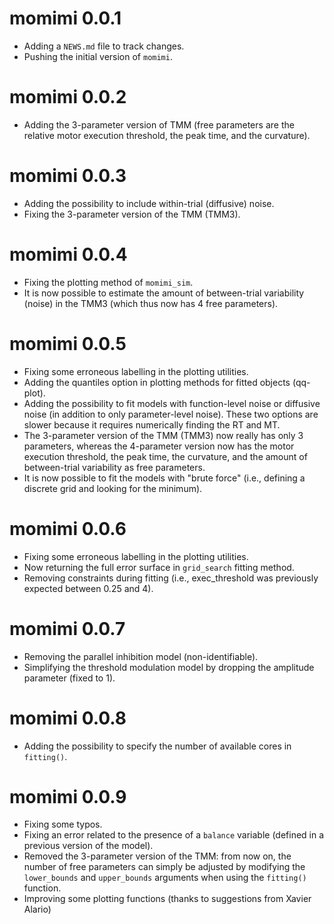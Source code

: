 # momimi 0.0.1

* Adding a `NEWS.md` file to track changes.
* Pushing the initial version of `momimi`.

# momimi 0.0.2

* Adding the 3-parameter version of TMM (free parameters are the relative motor execution threshold, the peak time, and the curvature).

# momimi 0.0.3

* Adding the possibility to include within-trial (diffusive) noise.
* Fixing the 3-parameter version of the TMM (TMM3).

# momimi 0.0.4

* Fixing the plotting method of `momimi_sim`.
* It is now possible to estimate the amount of between-trial variability (noise) in the TMM3 (which thus now has 4 free parameters).

# momimi 0.0.5

* Fixing some erroneous labelling in the plotting utilities.
* Adding the quantiles option in plotting methods for fitted objects (qq-plot).
* Adding the possibility to fit models with function-level noise or diffusive noise (in addition to only parameter-level noise). These two options are slower because it requires numerically finding the RT and MT.
* The 3-parameter version of the TMM (TMM3) now really has only 3 parameters, whereas the 4-parameter version now has the motor execution threshold, the peak time, the curvature, and the amount of between-trial variability as free parameters.
* It is now possible to fit the models with "brute force" (i.e., defining a discrete grid and looking for the minimum).

# momimi 0.0.6

* Fixing some erroneous labelling in the plotting utilities.
* Now returning the full error surface in `grid_search` fitting method.
* Removing constraints during fitting (i.e., exec_threshold was previously expected between 0.25 and 4).

# momimi 0.0.7

* Removing the parallel inhibition model (non-identifiable).
* Simplifying the threshold modulation model by dropping the amplitude parameter (fixed to 1).

# momimi 0.0.8

* Adding the possibility to specify the number of available cores in `fitting()`.

# momimi 0.0.9

* Fixing some typos.
* Fixing an error related to the presence of a `balance` variable (defined in a previous version of the model).
* Removed the 3-parameter version of the TMM: from now on, the number of free parameters can simply be adjusted by modifying the `lower_bounds` and `upper_bounds` arguments when using the `fitting()` function.
* Improving some plotting functions (thanks to suggestions from Xavier Alario)
